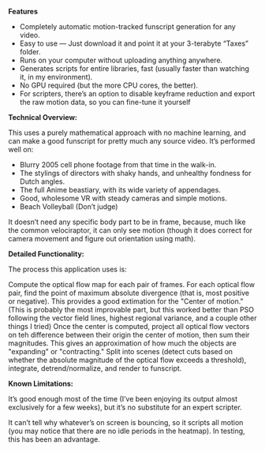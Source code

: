 **Features**
* Completely automatic motion-tracked funscript generation for any video.
* Easy to use — Just download it and point it at your 3-terabyte “Taxes” folder.
* Runs on your computer without uploading anything anywhere.
* Generates scripts for entire libraries, fast (usually faster than watching it, in my environment).
* No GPU required (but the more CPU cores, the better).
* For scripters, there’s an option to disable keyframe reduction and export the raw motion data, so you can fine-tune it yourself

**Technical Overview:**

This uses a purely mathematical approach with no machine learning, and can make a good funscript for pretty much any source video. It’s performed well on:

* Blurry 2005 cell phone footage from that time in the walk-in.
* The stylings of directors with shaky hands, and unhealthy fondness for Dutch angles.
* The full Anime beastiary, with its wide variety of appendages.
* Good, wholesome VR with steady cameras and simple motions.
* Beach Volleyball (Don’t judge)

It doesn’t need any specific body part to be in frame, because, much like the common velociraptor, it can only see motion (though it does correct for camera movement and figure out orientation using math).

**Detailed Functionality:**

The process this application uses is:

Compute the optical flow map for each pair of frames.
For each optical flow pair, find the point of maximum absolute divergence (that is, most positive or negative). This provides a good extimation for the "Center of motion." (This is probably the most improvable part, but this worked better than PSO following the vector field lines, highest regional variance, and a couple other things I tried)
Once the center is computed, project all optical flow vectors on teh difference between their origin the center of motion, then sum their magnitudes. This gives an approximation of how much the objects are "expanding" or "contracting."
Split into scenes (detect cuts based on whether the absolute magnitude of the optical flow exceeds a threshold), integrate, detrend/normalize, and render to funscript. 

**Known Limitations:**

It’s good enough most of the time (I’ve been enjoying its output almost exclusively for a few weeks), but it’s no substitute for an expert scripter.

It can’t tell why whatever’s on screen is bouncing, so it scripts all motion (you may notice that there are no idle periods in the heatmap). In testing, this has been an advantage.
